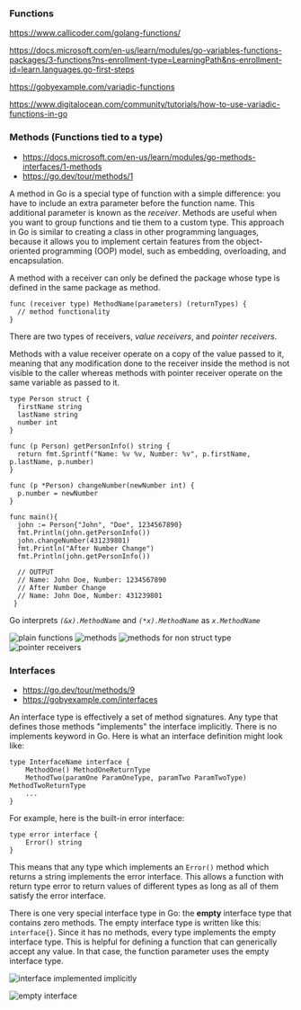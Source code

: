### Functions

https://www.callicoder.com/golang-functions/ 

https://docs.microsoft.com/en-us/learn/modules/go-variables-functions-packages/3-functions?ns-enrollment-type=LearningPath&ns-enrollment-id=learn.languages.go-first-steps

https://gobyexample.com/variadic-functions

https://www.digitalocean.com/community/tutorials/how-to-use-variadic-functions-in-go

### Methods (Functions tied to a type)

- https://docs.microsoft.com/en-us/learn/modules/go-methods-interfaces/1-methods
- https://go.dev/tour/methods/1

A method in Go is a special type of function with a simple difference: you have to include an extra parameter before the function name. This additional parameter is known as the *receiver*. Methods are useful when you want to group functions and tie them to a custom type. This approach in Go is similar to creating a class in other programming languages, because it allows you to implement certain features from the object-oriented programming (OOP) model, such as embedding, overloading, and encapsulation.

A method with a receiver can only be defined the package whose type is defined in the same package as method.

```golang
func (receiver type) MethodName(parameters) (returnTypes) {
  // method functionality
}
```

There are two types of receivers, *value receivers*, and *pointer receivers*.

Methods with a value receiver operate on a copy of the value passed to it, meaning that any modification done to the receiver inside the method is not visible to the caller whereas methods with pointer receiver operate on the same variable as passed to it. 

```golang
type Person struct {
  firstName string
  lastName string
  number int
}

func (p Person) getPersonInfo() string {
  return fmt.Sprintf("Name: %v %v, Number: %v", p.firstName, p.lastName, p.number)
}

func (p *Person) changeNumber(newNumber int) {
  p.number = newNumber
}

func main(){
  john := Person{"John", "Doe", 1234567890}
  fmt.Println(john.getPersonInfo())
  john.changeNumber(431239801)
  fmt.Println("After Number Change")
  fmt.Println(john.getPersonInfo())
  
  // OUTPUT
  // Name: John Doe, Number: 1234567890
  // After Number Change
  // Name: John Doe, Number: 431239801
 }
```

Go interprets *`(&x).MethodName`* and *`(*x).MethodName`* as *`x.MethodName`*

![plain functions](https://user-images.githubusercontent.com/63919345/176523016-04e5d056-53a0-47c2-b6aa-8a05c0e727d5.png)
![methods](https://user-images.githubusercontent.com/63919345/176520735-d659167b-5894-4ed7-a5cd-3b65c5b056c3.png)
![methods for non struct type](https://user-images.githubusercontent.com/63919345/176521189-467821e8-ab7e-4674-96ca-ca9b76cad409.png)
![pointer receivers](https://user-images.githubusercontent.com/63919345/176522100-5c9dfaa9-752a-40c9-960d-fc7912f3df7f.png)


### Interfaces

- https://go.dev/tour/methods/9
- https://gobyexample.com/interfaces

An interface type is effectively a set of method signatures. Any type that defines those methods "implements" the interface implicitly. There is no implements keyword in Go. Here is what an interface definition might look like:

```golang
type InterfaceName interface {
    MethodOne() MethodOneReturnType
    MethodTwo(paramOne ParamOneType, paramTwo ParamTwoType) MethodTwoReturnType 
    ...
}
```

For example, here is the built-in error interface:

```golang
type error interface {
    Error() string
}
```

This means that any type which implements an `Error()` method which returns a string implements the error interface. This allows a function with return type error to return values of different types as long as all of them satisfy the error interface.

There is one very special interface type in Go: the **empty** interface type that contains zero methods. The empty interface type is written like this: `interface{}`. Since it has no methods, every type implements the empty interface type. This is helpful for defining a function that can generically accept any value. In that case, the function parameter uses the empty interface type.

![interface implemented implicitly](https://user-images.githubusercontent.com/63919345/177055785-b42c63b8-7002-4bf9-a302-ad8d091d883d.png)

![empty interface](https://user-images.githubusercontent.com/63919345/177054854-7d07d5f5-bbc1-44f7-b5f6-b63017ec29a1.png)



